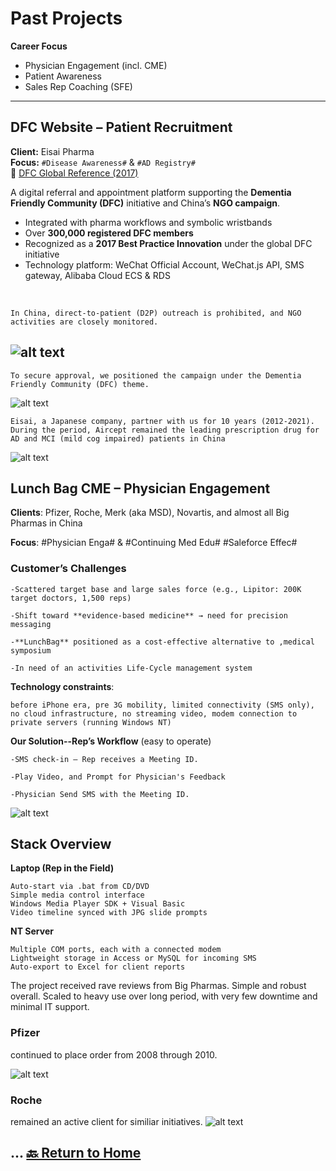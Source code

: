 <style>
/* Only affects code blocks you tag with .code-narrow */
.code-narrow .highlight pre,
.code-narrow pre {
  max-width: 680px;        /* set the width you want */
  white-space: pre-wrap;   /* wrap long lines */
  word-break: break-word;  /* break long words if needed */
  overflow-x: hidden;      /* remove the horizontal scrollbar */
}
</style>


# Past Projects

**Career Focus**  
- Physician Engagement (incl. CME)  
- Patient Awareness  
- Sales Rep Coaching (SFE)

---

## DFC Website – Patient Recruitment  
**Client:** Eisai Pharma  
**Focus:** `#Disease Awareness#` & `#AD Registry#`  
🔗 [DFC Global Reference (2017)](https://www.alzint.org/u/dfc-developments.pdf)

A digital referral and appointment platform supporting the **Dementia Friendly Community (DFC)** initiative and China’s **NGO campaign**.

- Integrated with pharma workflows and symbolic wristbands  
- Over **300,000 registered DFC members**  
- Recognized as a **2017 Best Practice Innovation** under the global DFC initiative
- Technology platform: WeChat Official Account, WeChat.js API, SMS gateway, Alibaba Cloud ECS & RDS

<br>

    In China, direct-to-patient (D2P) outreach is prohibited, and NGO activities are closely monitored.

![alt text](Chen%20&%203000%20Wristbands.jpg)
---
    To secure approval, we positioned the campaign under the Dementia Friendly Community (DFC) theme.

![alt text](DFC.png)


    Eisai, a Japanese company, partner with us for 10 years (2012-2021). During the period, Aircept remained the leading prescription drug for AD and MCI (mild cog impaired) patients in China  

![alt text](Eisai.png)

## Lunch Bag CME – Physician Engagement

**Clients**: Pfizer, Roche, Merk (aka MSD), Novartis, and almost all Big Pharmas in China

**Focus**: 
    #Physician Enga# &  #Continuing Med Edu# 
    #Saleforce Effec#

### Customer’s Challenges ###

    -Scattered target base and large sales force (e.g., Lipitor: 200K target doctors, 1,500 reps)

    -Shift toward **evidence-based medicine** → need for precision messaging

    -**LunchBag** positioned as a cost-effective alternative to ,medical symposium

    -In need of an activities Life-Cycle management system



**Technology constraints**: 

    before iPhone era, pre 3G mobility, limited connectivity (SMS only), no cloud infrastructure, no streaming video, modem connection to private servers (running Windows NT)


**Our Solution--Rep’s Workflow** (easy to operate)

    -SMS check-in – Rep receives a Meeting ID.

    -Play Video, and Prompt for Physician's Feedback

    -Physician Send SMS with the Meeting ID.

![alt text](LunchBag.jpg)


## Stack Overview

**Laptop (Rep in the Field)**
```
Auto-start via .bat from CD/DVD
Simple media control interface
Windows Media Player SDK + Visual Basic
Video timeline synced with JPG slide prompts
```

**NT Server**

```
Multiple COM ports, each with a connected modem
Lightweight storage in Access or MySQL for incoming SMS
Auto-export to Excel for client reports
```


The project received rave reviews from Big Pharmas. Simple and robust overall. Scaled to heavy use over long period, with very few downtime and minimal IT support.

### Pfizer ###
 continued to place order from 2008 through 2010.

![alt text](Pfizer.png)

### Roche ###
 remained an active client for similiar initiatives.
![alt text](Roche.png)

...
[🔙 Return to Home](./README.md#career-references)
---